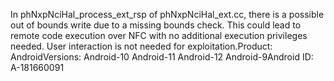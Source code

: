 In phNxpNciHal_process_ext_rsp of phNxpNciHal_ext.cc, there is a possible out of bounds write due to a missing bounds check. This could lead to remote code execution over NFC with no additional execution privileges needed. User interaction is not needed for exploitation.Product: AndroidVersions: Android-10 Android-11 Android-12 Android-9Android ID: A-181660091